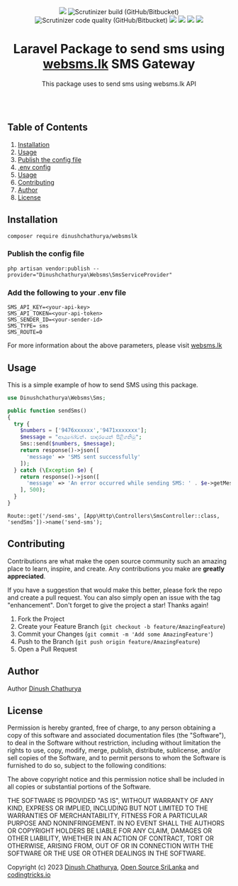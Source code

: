 <p align="center">
    <img src="https://img.shields.io/badge/version-1.0.0-blue">
    <img alt="Scrutinizer build (GitHub/Bitbucket)" src="https://img.shields.io/scrutinizer/build/g/dinushchathurya/websmslk/main">
    <img alt="Scrutinizer code quality (GitHub/Bitbucket)" src="https://scrutinizer-ci.com/g/dinushchathurya/websmslk/badges/quality-score.png?b=main">
    <img src="https://img.shields.io/badge/dependencies-up%20to%20date-orange">
    <img src="https://img.shields.io/badge/coverage-100%25-yellowgreen">
    <img src="https://img.shields.io/badge/rating-★★★★★-brightgreen">
    <img src="https://img.shields.io/badge/uptime-100%25-brightgreen">
</p>

<div>
  <h1 align="center">Laravel Package to send sms using <a href="https://websms.lk/">websms.lk</a> SMS Gateway </h1>
    <p align="center">
      This package uses to send sms using websms.lk API
    </p>
    <br><br>
</div>

## Table of Contents
<ol>
    <li><a href="#installation">Installation</a></li>
    <li><a href="#usage">Usage</a></li>
    <li><a href="#config">Publish the config file</a></li>
    <li><a href="#env">.env config</a></li>
    <li><a href="#usage">Usage</a></li>
    <li><a href="#contributing">Contributing</a></li>
    <li><a href="#author">Author</a></li>
    <li><a href="#license">License</a></li>
</ol>

## Installation

```
composer require dinushchathurya/websmslk
```

### Publish the config file

```
php artisan vendor:publish --provider="Dinushchathurya\Websms\SmsServiceProvider"
```

### Add the following to your .env file

```env
SMS_API_KEY=<your-api-key>
SMS_API_TOKEN=<your-api-token>
SMS_SENDER_ID=<your-sender-id>
SMS_TYPE= sms
SMS_ROUTE=0
```

For more information about the above parameters, please visit [websms.lk](https://websms.lk/)

## Usage

This is a simple example of how to send SMS using this package.

```php
use Dinushchathurya\Websms\Sms;

public function sendSms()
{
  try {
    $numbers = ['9476xxxxxx','9471xxxxxxx'];
    $message = "ආයුබෝවන්. සාදරයෙන් පිළිගනිමු";
    Sms::send($numbers, $message);                     
    return response()->json([
      'message' => 'SMS sent successfully'
    ]);  
  } catch (\Exception $e) {
    return response()->json([
      'message' => 'An error occurred while sending SMS: ' . $e->getMessage()
    ], 500);
  }
}
```

```
Route::get('/send-sms', [App\Http\Controllers\SmsController::class, 'sendSms'])->name('send-sms');
```

## Contributing

Contributions are what make the open source community such an amazing place to learn, inspire, and create. Any contributions you make are **greatly appreciated**.

If you have a suggestion that would make this better, please fork the repo and create a pull request. You can also simply open an issue with the tag "enhancement".
Don't forget to give the project a star! Thanks again!

1. Fork the Project
2. Create your Feature Branch (`git checkout -b feature/AmazingFeature`)
3. Commit your Changes (`git commit -m 'Add some AmazingFeature'`)
4. Push to the Branch (`git push origin feature/AmazingFeature`)
5. Open a Pull Request

## Author 

Author [Dinush Chathurya](https://dinushchathurya.github.io/)

## License

Permission is hereby granted, free of charge, to any person obtaining
a copy of this software and associated documentation files (the
"Software"), to deal in the Software without restriction, including
without limitation the rights to use, copy, modify, merge, publish,
distribute, sublicense, and/or sell copies of the Software, and to
permit persons to whom the Software is furnished to do so, subject to
the following conditions:

The above copyright notice and this permission notice shall be
included in all copies or substantial portions of the Software.

THE SOFTWARE IS PROVIDED "AS IS", WITHOUT WARRANTY OF ANY KIND,
EXPRESS OR IMPLIED, INCLUDING BUT NOT LIMITED TO THE WARRANTIES OF
MERCHANTABILITY, FITNESS FOR A PARTICULAR PURPOSE AND
NONINFRINGEMENT. IN NO EVENT SHALL THE AUTHORS OR COPYRIGHT HOLDERS BE
LIABLE FOR ANY CLAIM, DAMAGES OR OTHER LIABILITY, WHETHER IN AN ACTION
OF CONTRACT, TORT OR OTHERWISE, ARISING FROM, OUT OF OR IN CONNECTION
WITH THE SOFTWARE OR THE USE OR OTHER DEALINGS IN THE SOFTWARE.

Copyright (c) 2023 <a href="https://dinushchathurya.github.io/">Dinush Chathurya</a>, <a href="https://github.com/open-source-srilanka">Open Source SriLanka</a> and <a href="https://codingtricks.io/">codingtricks.io</a>

